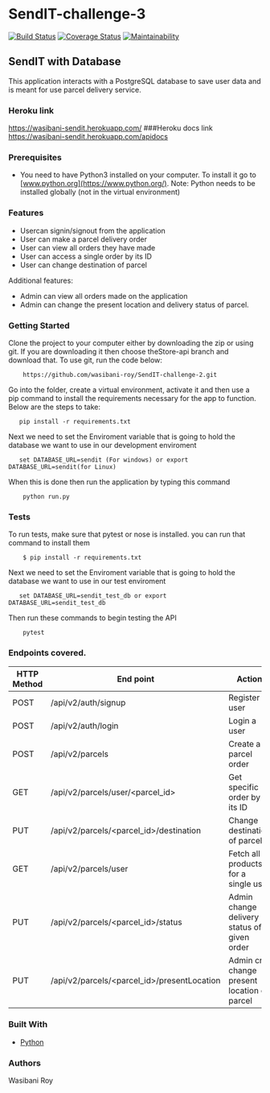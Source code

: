 # SendIT-challenge-3

[![Build Status](https://travis-ci.org/wasibani-roy/SendIT-challenge-2.svg?branch=SendIT-api)](https://travis-ci.org/wasibani-roy/SendIT-challenge-2)
[![Coverage Status](https://coveralls.io/repos/github/wasibani-roy/SendIT-challenge-2/badge.svg?branch=SendIT-api)](https://coveralls.io/github/wasibani-roy/SendIT-challenge-2?branch=SendIT-api)
[![Maintainability](https://api.codeclimate.com/v1/badges/2c1a80866d94de0dc9ed/maintainability)](https://codeclimate.com/github/wasibani-roy/SendIT-challenge-2/maintainability)



## SendIT with Database

This application interacts with a PostgreSQL database to save user data and is meant for use parcel delivery service.

### Heroku link
https://wasibani-sendit.herokuapp.com/
###Heroku docs link
https://wasibani-sendit.herokuapp.com/apidocs
### Prerequisites

- You need to have Python3 installed on your computer. To install it go to [www.python.org](https://www.python.org/). Note: Python needs to be installed globally (not in the virtual environment)

### Features

- Usercan signin/signout from the application
- User can make a parcel delivery order
- User can view all orders they have made
- User can access a single order by its ID
- User can change destination of parcel

Additional features:

- Admin can view all orders made on the application
- Admin can change the present location and delivery status of parcel.

### Getting Started

Clone the project to your computer either by downloading the zip or using git. If you are downloading it then choose theStore-api branch and download that. To use git, run the code below:
```
    https://github.com/wasibani-roy/SendIT-challenge-2.git
```

Go into the folder, create a virtual environment, activate it and then use a pip command to install the requirements necessary for the app to function. Below are the steps to take:
```
   pip install -r requirements.txt
```
Next we need to set the Enviroment variable that is going to hold the database we want to 
use in our development enviroment
```
   set DATABASE_URL=sendit (For windows) or export DATABASE_URL=sendit(for Linux)
```
When this is done then run the application by typing this command
```
    python run.py
```



### Tests

To run tests, make sure that pytest or nose is installed. you can run that command to install them
```
    $ pip install -r requirements.txt
```
Next we need to set the Enviroment variable that is going to hold the database we want to 
use in our test enviroment
```
   set DATABASE_URL=sendit_test_db or export DATABASE_URL=sendit_test_db
```
Then run these commands to begin testing the API
```
    pytest
```

### Endpoints covered.

 HTTP Method | End point | Action | Access
-------|-------|-------|-------
 POST | /api/v2/auth/signup | Register a user  
 POST | /api/v2/auth/login | Login a user | 
 POST | /api/v2/parcels | Create a parcel order | only logged in User 
 GET | /api/v2/parcels/user/<parcel_id> | Get specific order by its ID | 
 PUT | /api/v2/parcels/<parcel_id>/destination | Change destination of parcel  
 GET | /api/v2/parcels/user | Fetch all products for a single user |  
 PUT | /api/v2/parcels/<parcel_id>/status | Admin change delivery status of a given order | 
 PUT | /api/v2/parcels/<parcel_id>/presentLocation | Admin cna change present location of parcel |  
 

### Built With
- [Python](https://www.python.org/)

### Authors

Wasibani Roy